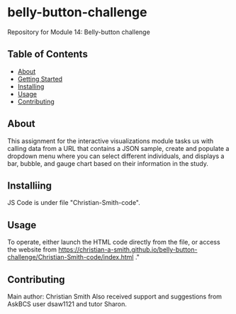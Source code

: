 # belly-button-challenge
Repository for Module 14: Belly-button challenge

## Table of Contents
- [About](#about)
- [Getting Started](#getting_started)
- [Installing](#installing)
- [Usage](#usage)
- [Contributing](#contributing)
## About
This assignment for the interactive visualizations module tasks us with calling data from a URL that contains a JSON sample, create and populate a dropdown menu where you can select different individuals, and displays a bar, bubble, and gauge chart based on their information in the study. 
## Installiing
JS Code is under file "Christian-Smith-code".
## Usage
To operate, either launch the HTML code directly from the file, or access the website from https://christian-a-smith.github.io/belly-button-challenge/Christian-Smith-code/index.html ."
## Contributing
Main author: Christian Smith
Also received support and suggestions from AskBCS user dsaw1121 and tutor Sharon.
